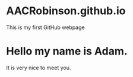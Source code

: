 # AACRobinson.github.io
This is my first GitHub webpage

<!DOCTYPE html>
<html>
<head>
<title>Clearly a great title</title>
</head>
<body>

<h1>Hello my name is Adam.</h1>
<p>It is very nice to meet you.</p>

</body>
</html>
